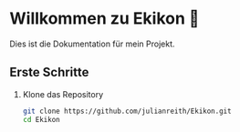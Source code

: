 # Willkommen zu Ekikon 🚀
Dies ist die Dokumentation für mein Projekt.

## Erste Schritte
1. Klone das Repository
   ```sh
   git clone https://github.com/julianreith/Ekikon.git
   cd Ekikon
